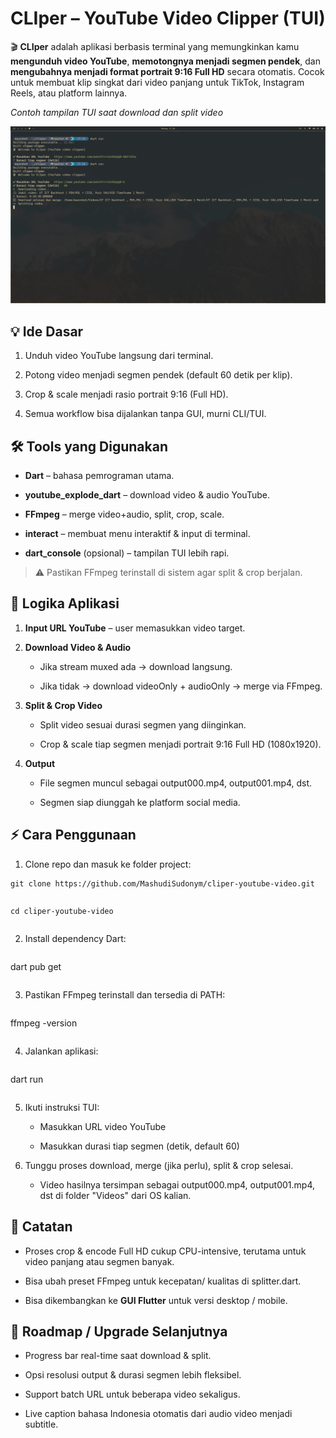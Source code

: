 CLIper – YouTube Video Clipper (TUI)
====================================

🎬 **CLIper** adalah aplikasi berbasis terminal yang memungkinkan kamu **mengunduh video YouTube**, **memotongnya menjadi segmen pendek**, dan **mengubahnya menjadi format portrait 9:16 Full HD** secara otomatis. Cocok untuk membuat klip singkat dari video panjang untuk TikTok, Instagram Reels, atau platform lainnya.

_Contoh tampilan TUI saat download dan split video_

![Screenshot CLIper](assets/ss_1.png)

💡 Ide Dasar
------------

1.  Unduh video YouTube langsung dari terminal.
    
2.  Potong video menjadi segmen pendek (default 60 detik per klip).
    
3.  Crop & scale menjadi rasio portrait 9:16 (Full HD).
    
4.  Semua workflow bisa dijalankan tanpa GUI, murni CLI/TUI.
    

🛠 Tools yang Digunakan
-----------------------

*   **Dart** – bahasa pemrograman utama.
    
*   **youtube\_explode\_dart** – download video & audio YouTube.
    
*   **FFmpeg** – merge video+audio, split, crop, scale.
    
*   **interact** – membuat menu interaktif & input di terminal.
    
*   **dart\_console** (opsional) – tampilan TUI lebih rapi.
    

> ⚠️ Pastikan FFmpeg terinstall di sistem agar split & crop berjalan.

🔹 Logika Aplikasi
------------------

1.  **Input URL YouTube** – user memasukkan video target.
    
2.  **Download Video & Audio**
    
    *   Jika stream muxed ada → download langsung.
        
    *   Jika tidak → download videoOnly + audioOnly → merge via FFmpeg.
        
3.  **Split & Crop Video**
    
    *   Split video sesuai durasi segmen yang diinginkan.
        
    *   Crop & scale tiap segmen menjadi portrait 9:16 Full HD (1080x1920).
        
4.  **Output**
    
    *   File segmen muncul sebagai output000.mp4, output001.mp4, dst.
        
    *   Segmen siap diunggah ke platform social media.
        

⚡ Cara Penggunaan
-----------------

1.  Clone repo dan masuk ke folder project:

```
git clone https://github.com/MashudiSudonym/cliper-youtube-video.git
```
```
```
    

```
cd cliper-youtube-video
```
```
```

2.  Install dependency Dart:

```
```
dart pub get
```
```

3.  Pastikan FFmpeg terinstall dan tersedia di PATH:

```
```
ffmpeg -version
```
```

4.  Jalankan aplikasi:

```
```
dart run
```
```


5.  Ikuti instruksi TUI:
    
    *   Masukkan URL video YouTube
        
    *   Masukkan durasi tiap segmen (detik, default 60)
        
6.  Tunggu proses download, merge (jika perlu), split & crop selesai.
    
    *   Video hasilnya tersimpan sebagai output000.mp4, output001.mp4, dst di folder "Videos" dari OS kalian.
        

📌 Catatan
----------

*   Proses crop & encode Full HD cukup CPU-intensive, terutama untuk video panjang atau segmen banyak.
    
*   Bisa ubah preset FFmpeg untuk kecepatan/ kualitas di splitter.dart.
    
*   Bisa dikembangkan ke **GUI Flutter** untuk versi desktop / mobile.
    

🚀 Roadmap / Upgrade Selanjutnya
--------------------------------

*   Progress bar real-time saat download & split.
    
*   Opsi resolusi output & durasi segmen lebih fleksibel.
    
    
*   Support batch URL untuk beberapa video sekaligus.

*   Live caption bahasa Indonesia otomatis dari audio video menjadi subtitle.
